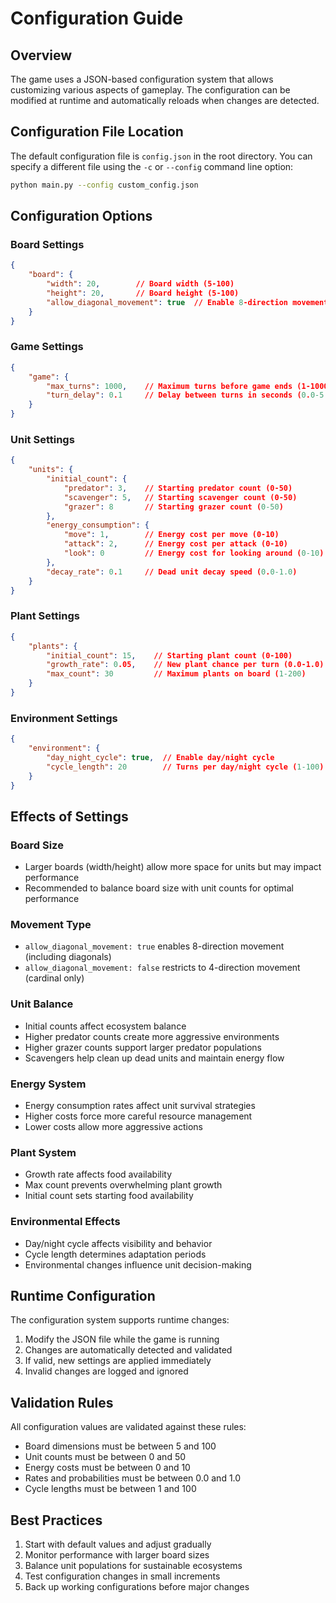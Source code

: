 # Configuration Guide

## Overview

The game uses a JSON-based configuration system that allows customizing various aspects of gameplay. The configuration can be modified at runtime and automatically reloads when changes are detected.

## Configuration File Location

The default configuration file is `config.json` in the root directory. You can specify a different file using the `-c` or `--config` command line option:

```bash
python main.py --config custom_config.json
```

## Configuration Options

### Board Settings
```json
{
    "board": {
        "width": 20,        // Board width (5-100)
        "height": 20,       // Board height (5-100)
        "allow_diagonal_movement": true  // Enable 8-direction movement
    }
}
```

### Game Settings
```json
{
    "game": {
        "max_turns": 1000,    // Maximum turns before game ends (1-10000)
        "turn_delay": 0.1     // Delay between turns in seconds (0.0-5.0)
    }
}
```

### Unit Settings
```json
{
    "units": {
        "initial_count": {
            "predator": 3,    // Starting predator count (0-50)
            "scavenger": 5,   // Starting scavenger count (0-50)
            "grazer": 8       // Starting grazer count (0-50)
        },
        "energy_consumption": {
            "move": 1,        // Energy cost per move (0-10)
            "attack": 2,      // Energy cost per attack (0-10)
            "look": 0         // Energy cost for looking around (0-10)
        },
        "decay_rate": 0.1     // Dead unit decay speed (0.0-1.0)
    }
}
```

### Plant Settings
```json
{
    "plants": {
        "initial_count": 15,    // Starting plant count (0-100)
        "growth_rate": 0.05,    // New plant chance per turn (0.0-1.0)
        "max_count": 30         // Maximum plants on board (1-200)
    }
}
```

### Environment Settings
```json
{
    "environment": {
        "day_night_cycle": true,  // Enable day/night cycle
        "cycle_length": 20        // Turns per day/night cycle (1-100)
    }
}
```

## Effects of Settings

### Board Size
- Larger boards (width/height) allow more space for units but may impact performance
- Recommended to balance board size with unit counts for optimal performance

### Movement Type
- `allow_diagonal_movement: true` enables 8-direction movement (including diagonals)
- `allow_diagonal_movement: false` restricts to 4-direction movement (cardinal only)

### Unit Balance
- Initial counts affect ecosystem balance
- Higher predator counts create more aggressive environments
- Higher grazer counts support larger predator populations
- Scavengers help clean up dead units and maintain energy flow

### Energy System
- Energy consumption rates affect unit survival strategies
- Higher costs force more careful resource management
- Lower costs allow more aggressive actions

### Plant System
- Growth rate affects food availability
- Max count prevents overwhelming plant growth
- Initial count sets starting food availability

### Environmental Effects
- Day/night cycle affects visibility and behavior
- Cycle length determines adaptation periods
- Environmental changes influence unit decision-making

## Runtime Configuration

The configuration system supports runtime changes:
1. Modify the JSON file while the game is running
2. Changes are automatically detected and validated
3. If valid, new settings are applied immediately
4. Invalid changes are logged and ignored

## Validation Rules

All configuration values are validated against these rules:
- Board dimensions must be between 5 and 100
- Unit counts must be between 0 and 50
- Energy costs must be between 0 and 10
- Rates and probabilities must be between 0.0 and 1.0
- Cycle lengths must be between 1 and 100

## Best Practices

1. Start with default values and adjust gradually
2. Monitor performance with larger board sizes
3. Balance unit populations for sustainable ecosystems
4. Test configuration changes in small increments
5. Back up working configurations before major changes

